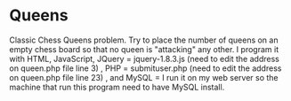 Queens
======

Classic Chess Queens problem.
Try to place the number of queens on an empty chess board so that no queen is "attacking" any other.
I program it with HTML, JavaScript, 
JQuery = jquery-1.8.3.js (need to edit the address on queen.php file line 3) , 
PHP = submituser.php (need to edit the address on queen.php file line 23) , 
and MySQL = I run it on my web server so the machine that run this program need to have MySQL install.
